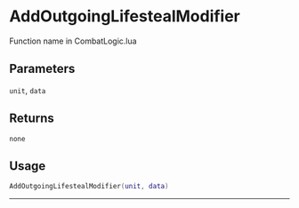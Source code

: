 # AddOutgoingLifestealModifier
Function name in CombatLogic.lua
## Parameters
`unit`, `data`
## Returns
`none`
## Usage
```lua
AddOutgoingLifestealModifier(unit, data)
```
---

